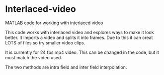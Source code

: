 # Interlaced-video
MATLAB code for working with interlaced video

This code works with interlaced video and explores ways to make it look better. 
It imports a video and splits it into frames. Due to this it can creat LOTS of files
so try smaller video clips.

It is currently for 24 fps mp4 video. This can be changed in the code, but it must match the video used.

The two methods are intra field and inter field interpolation. 
